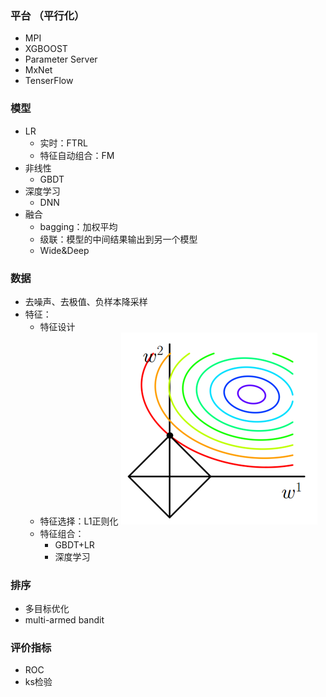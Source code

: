 ### 平台 （平行化）
- MPI
- XGBOOST
- Parameter Server
- MxNet
- TenserFlow

### 模型
- LR
	- 实时：FTRL
	- 特征自动组合：FM
- 非线性
	- GBDT
- 深度学习
	- DNN
- 融合
	- bagging：加权平均
	- 级联：模型的中间结果输出到另一个模型
	- Wide&Deep		

### 数据
- 去噪声、去极值、负样本降采样
- 特征：
	- 特征设计
	- 特征选择：L1正则化
	    ![L1正则化](L1正则化.png)
	- 特征组合：
		- GBDT+LR
		- 深度学习

### 排序
- 多目标优化
- multi-armed bandit


### 评价指标
- ROC
- ks检验